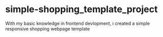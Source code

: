 # simple-shopping_template_project
With my basic knowledge in frontend devlopment, i created a simple responsive shopping webpage template
